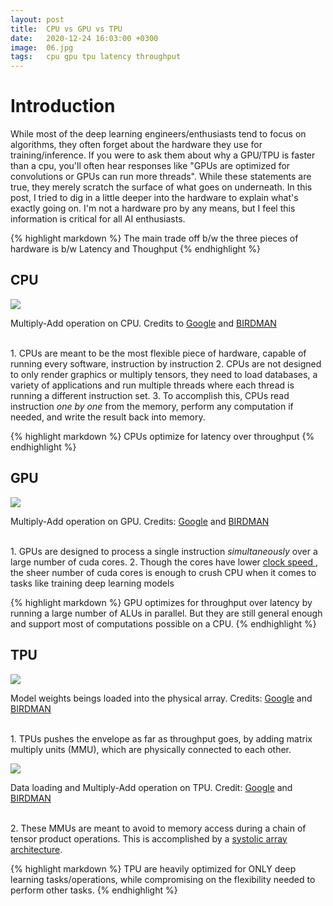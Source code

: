 ```yaml
---
layout: post
title:  CPU vs GPU vs TPU 
date:   2020-12-24 16:03:00 +0300
image:  06.jpg
tags:   cpu gpu tpu latency throughput
---
```


# Introduction
While most of the deep learning engineers/enthusiasts tend to focus on algorithms, 
they often forget about the hardware they use for training/inference. If you were to
ask them about why a GPU/TPU is faster than a cpu, you'll often hear responses like 
"GPUs are optimized for convolutions or GPUs can run more threads". While these statements
are true, they merely scratch the surface of what goes on underneath. In this post, I
tried to dig in a little deeper into the hardware to explain what's exactly going on.
I'm not a hardware pro by any means, but I feel this information is critical for all 
AI enthusiasts.

{% highlight markdown %}
The main trade off b/w the three pieces of hardware is b/w Latency and
Thoughput
{% endhighlight %}

## CPU

![]({{site.baseurl}}/img/mult_add_cpu.gif)
<p style="text-align:left">Multiply-Add operation on CPU. Credits to <a href="https://cloud.google.com/blog/products/ai-machine-learning/what-makes-tpus-fine-tuned-for-deep-learning
">Google</a> and <a href="https://www.birdman.ne.jp/">BIRDMAN</a></p>
<br>
1. CPUs are meant to be the most flexible piece of hardware, capable of running every software, 
instruction by instruction
2. CPUs are not designed to only render graphics or multiply tensors, they need to load
databases, a variety of applications and run multiple threads where each thread is running a different instruction set.
3. To accomplish this, CPUs read instruction <i>one by one</i> from the memory, perform any 
computation if needed, and write the result back into memory. 

{% highlight markdown %}
CPUs optimize for latency over throughput
{% endhighlight %}

## GPU
![]({{site.baseurl}}/img/mult-add-gpu.gif)
<p style="text-align:left">Multiply-Add operation on GPU. Credits: <a href="https://cloud.google.com/blog/products/ai-machine-learning/what-makes-tpus-fine-tuned-for-deep-learning
">Google</a> and <a href="https://www.birdman.ne.jp/">BIRDMAN</a> </p>
<br>
1. GPUs are designed to process a single instruction <i> simultaneously </i> over a large 
number of cuda cores. 
2. Though the cores have lower <a href='https://techterms.com/definition/clockspeed#:~:text=Clock%20speed%20is%20the%20rate,one%20billion%20cycles%20per%20second.'>
clock speed </a>, the sheer number of cuda cores is enough to crush CPU when it comes to tasks 
like training deep learning models

{% highlight markdown %}
GPU optimizes for throughput over latency by running a large number of ALUs in parallel.
But they are still general enough and support most of computations possible on a CPU.
{% endhighlight %}

## TPU
![]({{site.baseurl}}/img/mult_add_tpu.gif)
<p style="text-align:left">Model weights beings loaded into the physical array. Credits: <a href="https://cloud.google.com/blog/products/ai-machine-learning/what-makes-tpus-fine-tuned-for-deep-learning
">Google</a> and <a href="https://www.birdman.ne.jp/">BIRDMAN</a></p>
<br>
1. TPUs pushes the envelope as far as throughput goes, by adding matrix multiply units (MMU),
which are physically connected to each other.

![]({{site.baseurl}}/img/mult_add_tpu_2.gif)
<p style="text-align:left">Data loading and Multiply-Add operation on TPU. Credit: <a href="https://cloud.google.com/blog/products/ai-machine-learning/what-makes-tpus-fine-tuned-for-deep-learning
">Google</a> and <a href="https://www.birdman.ne.jp/">BIRDMAN</a> </p>
<br>
2. These MMUs are meant to avoid to memory access during a chain of tensor product operations.
This is accomplished by a <a href="https://en.wikipedia.org/wiki/Systolic_array">
systolic array architecture</a>.

{% highlight markdown %}
TPU are heavily optimized for ONLY deep learning tasks/operations, while 
compromising on the flexibility needed to perform other tasks.
{% endhighlight %}

